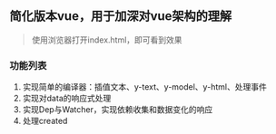 ## 简化版本vue，用于加深对vue架构的理解

> 使用浏览器打开index.html，即可看到效果

### 功能列表
1. 实现简单的编译器：插值文本、y-text、y-model、y-html、处理事件
2. 实现对data的响应式处理
3. 实现Dep与Watcher，实现依赖收集和数据变化的响应
4. 处理created